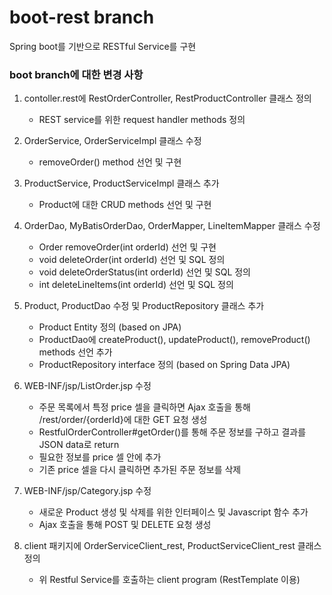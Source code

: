 # boot-rest branch
Spring boot를 기반으로 RESTful Service를 구현

### boot branch에 대한 변경 사항
1. contoller.rest에 RestOrderController, RestProductController 클래스 정의
    * REST service를 위한 request handler methods 정의
 
2. OrderService, OrderServiceImpl 클래스 수정
    * removeOrder() method 선언 및 구현 
     
3. ProductService, ProductServiceImpl 클래스 추가
    * Product에 대한 CRUD methods 선언 및 구현

4. OrderDao, MyBatisOrderDao, OrderMapper, LineItemMapper 클래스 수정
    * Order removeOrder(int orderId) 선언 및 구현 
    * void deleteOrder(int orderId) 선언 및 SQL 정의 
    * void deleteOrderStatus(int orderId) 선언 및 SQL 정의
    * int deleteLineItems(int orderId) 선언 및 SQL 정의

5. Product, ProductDao 수정 및 ProductRepository 클래스 추가
    * Product Entity 정의 (based on JPA)
    * ProductDao에 createProduct(), updateProduct(), removeProduct() methods 선언 추가
    * ProductRepository interface 정의 (based on Spring Data JPA)
  
6. WEB-INF/jsp/ListOrder.jsp 수정
    * 주문 목록에서 특정 price 셀을 클릭하면 Ajax 호출을 통해 /rest/order/{orderId}에 대한 GET 요청 생성  
    * RestfulOrderController#getOrder()를 통해 주문 정보를 구하고 결과를 JSON data로 return
    * 필요한 정보를 price 셀 안에 추가  
    * 기존 price 셀을 다시 클릭하면 추가된 주문 정보를 삭제  
 
6. WEB-INF/jsp/Category.jsp 수정
    * 새로운 Product 생성 및 삭제를 위한 인터페이스 및 Javascript 함수 추가
    * Ajax 호출을 통해 POST 및 DELETE 요청 생성

8. client 패키지에 OrderServiceClient_rest, ProductServiceClient_rest 클래스 정의
    * 위 Restful Service를 호출하는 client program (RestTemplate 이용)
    
